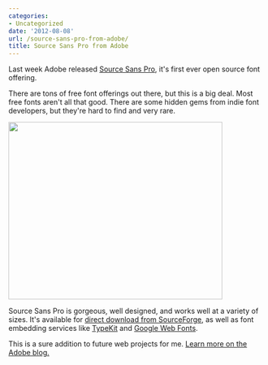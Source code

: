 ```yaml
---
categories:
- Uncategorized
date: '2012-08-08'
url: /source-sans-pro-from-adobe/
title: Source Sans Pro from Adobe
---
```


Last week Adobe released <a href="http://blogs.adobe.com/typblography/2012/08/source-sans-pro.html">Source Sans Pro</a>, it's first ever open source font offering.

There are tons of free font offerings out there, but this is a big deal. Most free fonts aren't all that good. There are some hidden gems from indie font developers, but they're hard to find and very rare.

<img src="https://gomakethings.com/wp-content/uploads/2012/08/source-sans-pro-adobe-421x350.png" alt="" title="source-sans-pro-adobe" width="421" height="350" class="aligncenter size-medium wp-image-2830" />

Source Sans Pro is gorgeous, well designed, and works well at a variety of sizes. It's available for <a href="http://sourceforge.net/projects/sourcesans.adobe/files/">direct download from SourceForge</a>, as well as font embedding services like <a href="https://typekit.com/fonts/source-sans-pro">TypeKit</a> and <a href="http://www.google.com/webfonts/specimen/Source+Sans+Pro">Google Web Fonts</a>.

This is a sure addition to future web projects for me. <a href="http://blogs.adobe.com/typblography/2012/08/source-sans-pro.html">Learn more on the Adobe blog.</a>